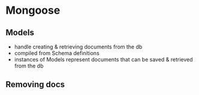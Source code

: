 Mongoose
========

Models
------

- handle creating & retrieving documents from the db
- compiled from Schema definitions
- instances of Models represent documents that can be saved & retrieved from the db

Removing docs
-------------